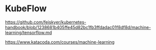 # KubeFlow

https://github.com/feiskyer/kubernetes-handbook/blob/1238681b405ffe45d82bc1fb3ffdadac01f8df8d/machine-learning/tensorflow.md

https://www.katacoda.com/courses/machine-learning
